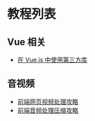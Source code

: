# 教程列表

## Vue 相关
- [在 Vue.js 中使用第三方库](./vue/vue-js-libraries-plugins)

## 音视频
- [前端网页视频处理攻略](./optimization/video)
- [前端音频处理压缩攻略](./optimization/audio)


